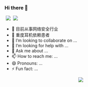 ### Hi there 👋

<!--
**shadowLiar/shadowLiar** is a ✨ _special_ ✨ repository because its `README.md` (this file) appears on your GitHub profile.
-->


<p align = "rignt">
  <img src = "https://github-readme-stats.vercel.app/api?username=wangscaler&count_private=true&show_icons=true&theme=tokyonight&line_height=27">
  <img src = "https://github-readme-stats.vercel.app/api/top-langs/?username=wangscaler&theme=tokyonight">
</p>

- 🔭 目前从事网络安全行业
- 🌱 重度耳机依赖患者
- 👯 I’m looking to collaborate on ...
- 🤔 I’m looking for help with ...
- 💬 Ask me about ...
- 📫 How to reach me: ...
- 😄 Pronouns: ...
- ⚡  Fun fact: ...
<p align = "center" >
  <img src = "https://komarev.com/ghpvc/?username=shadowLiar" >
</p>
